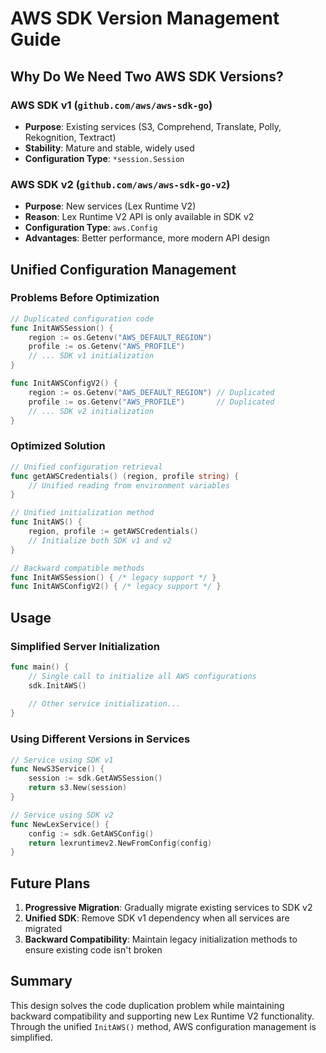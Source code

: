 # AWS SDK Version Management Guide

## Why Do We Need Two AWS SDK Versions?

### AWS SDK v1 (`github.com/aws/aws-sdk-go`)
- **Purpose**: Existing services (S3, Comprehend, Translate, Polly, Rekognition, Textract)
- **Stability**: Mature and stable, widely used
- **Configuration Type**: `*session.Session`

### AWS SDK v2 (`github.com/aws/aws-sdk-go-v2`)
- **Purpose**: New services (Lex Runtime V2)
- **Reason**: Lex Runtime V2 API is only available in SDK v2
- **Configuration Type**: `aws.Config`
- **Advantages**: Better performance, more modern API design

## Unified Configuration Management

### Problems Before Optimization
```go
// Duplicated configuration code
func InitAWSSession() {
    region := os.Getenv("AWS_DEFAULT_REGION")
    profile := os.Getenv("AWS_PROFILE")
    // ... SDK v1 initialization
}

func InitAWSConfigV2() {
    region := os.Getenv("AWS_DEFAULT_REGION") // Duplicated
    profile := os.Getenv("AWS_PROFILE")       // Duplicated
    // ... SDK v2 initialization
}
```

### Optimized Solution
```go
// Unified configuration retrieval
func getAWSCredentials() (region, profile string) {
    // Unified reading from environment variables
}

// Unified initialization method
func InitAWS() {
    region, profile := getAWSCredentials()
    // Initialize both SDK v1 and v2
}

// Backward compatible methods
func InitAWSSession() { /* legacy support */ }
func InitAWSConfigV2() { /* legacy support */ }
```

## Usage

### Simplified Server Initialization
```go
func main() {
    // Single call to initialize all AWS configurations
    sdk.InitAWS()
    
    // Other service initialization...
}
```

### Using Different Versions in Services
```go
// Service using SDK v1
func NewS3Service() {
    session := sdk.GetAWSSession()
    return s3.New(session)
}

// Service using SDK v2
func NewLexService() {
    config := sdk.GetAWSConfig()
    return lexruntimev2.NewFromConfig(config)
}
```

## Future Plans

1. **Progressive Migration**: Gradually migrate existing services to SDK v2
2. **Unified SDK**: Remove SDK v1 dependency when all services are migrated
3. **Backward Compatibility**: Maintain legacy initialization methods to ensure existing code isn't broken

## Summary

This design solves the code duplication problem while maintaining backward compatibility and supporting new Lex Runtime V2 functionality. Through the unified `InitAWS()` method, AWS configuration management is simplified.